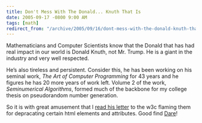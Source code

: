 ```yaml
---
title: Don't Mess With The Donald... Knuth That Is
date: 2005-09-17 -0800 9:00 AM
tags: [math]
redirect_from: "/archive/2005/09/16/dont-mess-with-the-donald-knuth-that-is.aspx/"
---
```


Mathematicians and Computer Scientists know that the Donald that has had
real impact in our world is Donald Knuth, not Mr. Trump. He is a giant
in the industry and very well respected.

He’s also tireless and persistent. Consider this, he has been working on
his seminal work, *The Art of Computer Programming* for 43 years and he
figures he has 20 more years of work left. Volume 2 of the work,
*Seminumerical Algorithms*, formed much of the backbone for my college
thesis on pseudorandom number generation.

So it is with great amusement that I [read his
letter](http://www.25hoursaday.com/weblog/PermaLink.aspx?guid=76608c5d-f71a-440e-be87-165fa8b6f2f0)
to the w3c flaming them for depracating certain html elements and
attributes. Good find [Dare](http://www.25hoursaday.com/weblog/)!
